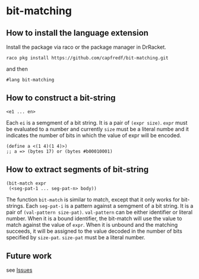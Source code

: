 # bit-matching

## How to install the language extension
Install the package via raco or the package manager in DrRacket.
```
raco pkg install https://github.com/capfredf/bit-matching.git
```
and then 
```
#lang bit-matching
```

## How to construct a bit-string
``` Racket
<e1 ... en>
```
Each `ei` is a semgment of a bit string. It is a pair of `(expr size)`. `expr` must be evaluated to a number and currently `size` must be a literal numbe and it indicates the number of bits in which the value of expr will be encoded.

```
(define a <(1 4)(1 4)>)
;; a => (bytes 17) or (bytes #b00010001)
```

## How to extract segments of bit-string
``` Racket
(bit-match expr
 (<seg-pat-1 ... seg-pat-n> body))
```
The function `bit-match` is similar to match, except that it only works for bit-strings.
Each `seg-pat-i` is a pattern against a semgment of a bit string. It is a pair of `(val-pattern size-pat)`. `val-pattern` can be either identifier or literal number. When it is a bound identifier, the bit-match will use the value to match against the value of `expr`. When it is unbound and the matching succeeds, it will be assigned to the value decoded in the number of bits specified by `size-pat`. 
`size-pat` must be a literal number.

## Future work
see [Issues](https://github.com/capfredf/bit-matching/issues)
